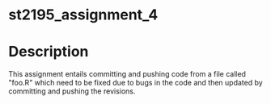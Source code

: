# st2195_assignment_4
# Description 
This assignment entails committing and pushing code from a file called "foo.R" which need to be fixed due to bugs in the code and then updated by committing and pushing the revisions.
